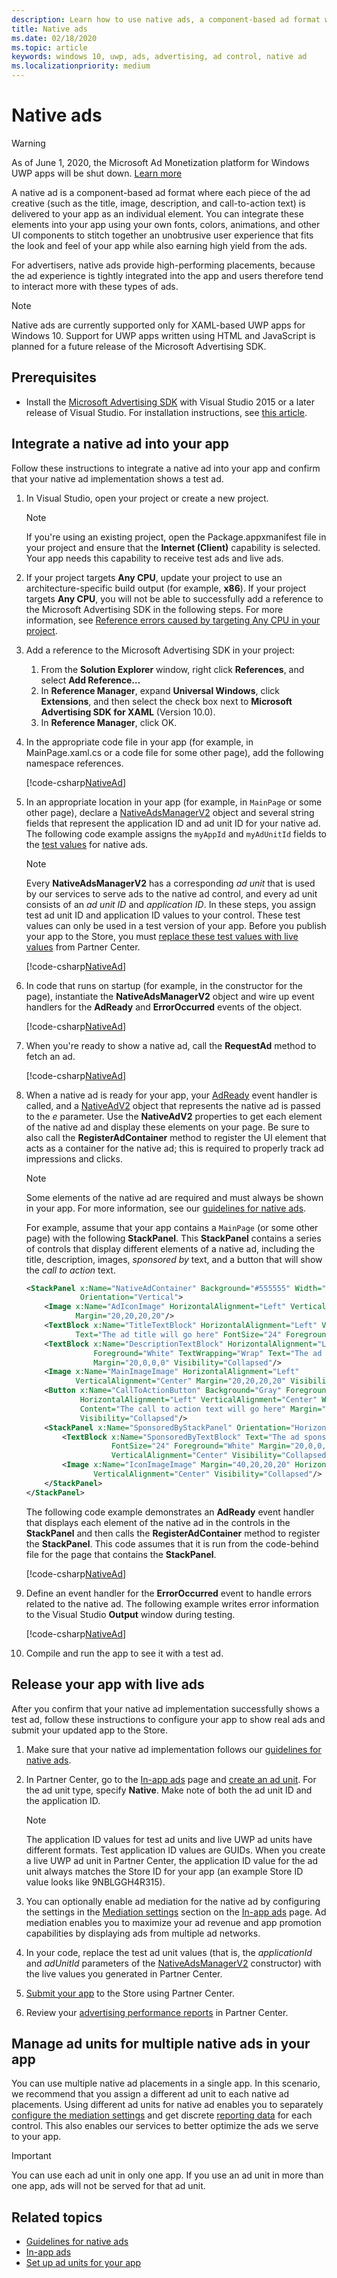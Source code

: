 ```yaml
---
description: Learn how to use native ads, a component-based ad format where each piece of the ad is delivered to your app as an individual element.
title: Native ads
ms.date: 02/18/2020
ms.topic: article
keywords: windows 10, uwp, ads, advertising, ad control, native ad
ms.localizationpriority: medium
---
```

# Native ads

>[!WARNING]
> As of June 1, 2020, the Microsoft Ad Monetization platform for Windows UWP apps will be shut down. [Learn more](https://social.msdn.microsoft.com/Forums/windowsapps/en-US/db8d44cb-1381-47f7-94d3-c6ded3fea36f/microsoft-ad-monetization-platform-shutting-down-june-1st?forum=aiamgr)

A native ad is a component-based ad format where each piece of the ad creative (such as the title, image, description, and call-to-action text) is delivered to your app as an individual element. You can integrate these elements into your app using your own fonts, colors, animations, and other UI components to stitch together an unobtrusive user experience that fits the look and feel of your app while also earning high yield from the ads.

For advertisers, native ads provide high-performing placements, because the ad experience is tightly integrated into the app and users therefore tend to interact more with these types of ads.

> [!NOTE]
> Native ads are currently supported only for XAML-based UWP apps for Windows 10. Support for UWP apps written using HTML and JavaScript is planned for a future release of the Microsoft Advertising SDK.

## Prerequisites

* Install the [Microsoft Advertising SDK](https://marketplace.visualstudio.com/items?itemName=AdMediator.MicrosoftAdvertisingSDK) with Visual Studio 2015 or a later release of Visual Studio. For installation instructions, see [this article](install-the-microsoft-advertising-libraries.md).

## Integrate a native ad into your app

Follow these instructions to integrate a native ad into your app and confirm that your native ad implementation shows a test ad.

1. In Visual Studio, open your project or create a new project.
    > [!NOTE]
    > If you're using an existing project, open the Package.appxmanifest file in your project and ensure that the **Internet (Client)** capability is selected. Your app needs this capability to receive test ads and live ads.

2. If your project targets **Any CPU**, update your project to use an architecture-specific build output (for example, **x86**). If your project targets **Any CPU**, you will not be able to successfully add a reference to the Microsoft Advertising SDK in the following steps. For more information, see [Reference errors caused by targeting Any CPU in your project](known-issues-for-the-advertising-libraries.md#reference_errors).

3. Add a reference to the Microsoft Advertising SDK in your project:

    1. From the **Solution Explorer** window, right click **References**, and select **Add Reference…**
    2.  In **Reference Manager**, expand **Universal Windows**, click **Extensions**, and then select the check box next to **Microsoft Advertising SDK for XAML** (Version 10.0).
    3.  In **Reference Manager**, click OK.

4. In the appropriate code file in your app (for example, in MainPage.xaml.cs or a code file for some other page), add the following namespace references.

    [!code-csharp[NativeAd](./code/AdvertisingSamples/NativeAdSamples/cs/MainPage.xaml.cs#Namespaces)]

5.  In an appropriate location in your app (for example, in ```MainPage``` or some other page), declare a [NativeAdsManagerV2](https://docs.microsoft.com/uwp/api/microsoft.advertising.winrt.ui.nativeadsmanagerv2) object and several string fields that represent the application ID and ad unit ID for your native ad. The following code example assigns the `myAppId` and `myAdUnitId` fields to the [test values](set-up-ad-units-in-your-app.md#test-ad-units) for native ads.
    > [!NOTE]
    > Every **NativeAdsManagerV2** has a corresponding *ad unit* that is used by our services to serve ads to the native ad control, and every ad unit consists of an *ad unit ID* and *application ID*. In these steps, you assign test ad unit ID and application ID values to your control. These test values can only be used in a test version of your app. Before you publish your app to the Store, you must [replace these test values with live values](#release) from Partner Center.

    [!code-csharp[NativeAd](./code/AdvertisingSamples/NativeAdSamples/cs/MainPage.xaml.cs#Variables)]

6.  In code that runs on startup (for example, in the constructor for the page), instantiate the **NativeAdsManagerV2** object and wire up event handlers for the **AdReady** and **ErrorOccurred** events of the object.

    [!code-csharp[NativeAd](./code/AdvertisingSamples/NativeAdSamples/cs/MainPage.xaml.cs#ConfigureNativeAd)]

7.  When you're ready to show a native ad, call the **RequestAd** method to fetch an ad.

    [!code-csharp[NativeAd](./code/AdvertisingSamples/NativeAdSamples/cs/MainPage.xaml.cs#RequestAd)]

8.  When a native ad is ready for your app, your [AdReady](https://docs.microsoft.com/uwp/api/microsoft.advertising.winrt.ui.nativeadsmanagerv2.adready) event handler is called, and a [NativeAdV2](https://docs.microsoft.com/uwp/api/microsoft.advertising.winrt.ui.nativeadv2) object that represents the native ad is passed to the *e* parameter. Use the **NativeAdV2** properties to get each element of the native ad and display these elements on your page. Be sure to also call the **RegisterAdContainer** method to register the UI element that acts as a container for the native ad; this is required to properly track ad impressions and clicks.
    > [!NOTE]
    > Some elements of the native ad are required and must always be shown in your app. For more information, see our [guidelines for native ads](ui-and-user-experience-guidelines.md#guidelines-for-native-ads).

    For example, assume that your app contains a ```MainPage``` (or some other page) with the following **StackPanel**. This **StackPanel** contains a series of controls that display different elements of a native ad, including the title, description, images, *sponsored by* text, and a button that will show the *call to action* text.

    ``` xml
    <StackPanel x:Name="NativeAdContainer" Background="#555555" Width="Auto" Height="Auto"
                Orientation="Vertical">
        <Image x:Name="AdIconImage" HorizontalAlignment="Left" VerticalAlignment="Center"
               Margin="20,20,20,20"/>
        <TextBlock x:Name="TitleTextBlock" HorizontalAlignment="Left" VerticalAlignment="Center"
               Text="The ad title will go here" FontSize="24" Foreground="White" Margin="20,0,0,10"/>
        <TextBlock x:Name="DescriptionTextBlock" HorizontalAlignment="Left" VerticalAlignment="Center"
                   Foreground="White" TextWrapping="Wrap" Text="The ad description will go here"
                   Margin="20,0,0,0" Visibility="Collapsed"/>
        <Image x:Name="MainImageImage" HorizontalAlignment="Left"
               VerticalAlignment="Center" Margin="20,20,20,20" Visibility="Collapsed"/>
        <Button x:Name="CallToActionButton" Background="Gray" Foreground="White"
                HorizontalAlignment="Left" VerticalAlignment="Center" Width="Auto" Height="Auto"
                Content="The call to action text will go here" Margin="20,20,20,20"
                Visibility="Collapsed"/>
        <StackPanel x:Name="SponsoredByStackPanel" Orientation="Horizontal" Margin="20,20,20,20">
            <TextBlock x:Name="SponsoredByTextBlock" Text="The ad sponsored by text will go here"
                       FontSize="24" Foreground="White" Margin="20,0,0,0" HorizontalAlignment="Left"
                       VerticalAlignment="Center" Visibility="Collapsed"/>
            <Image x:Name="IconImageImage" Margin="40,20,20,20" HorizontalAlignment="Left"
                   VerticalAlignment="Center" Visibility="Collapsed"/>
        </StackPanel>
    </StackPanel>
    ```

    The following code example demonstrates an **AdReady** event handler that displays each element of the native ad in the controls in the **StackPanel** and then calls the **RegisterAdContainer** method to register the **StackPanel**. This code assumes that it is run from the code-behind file for the page that contains the **StackPanel**.

    [!code-csharp[NativeAd](./code/AdvertisingSamples/NativeAdSamples/cs/MainPage.xaml.cs#AdReady)]

9.  Define an event handler for the **ErrorOccurred** event to handle errors related to the native ad. The following example writes error information to the Visual Studio **Output** window during testing.

    [!code-csharp[NativeAd](./code/AdvertisingSamples/NativeAdSamples/cs/MainPage.xaml.cs#ErrorOccurred)]

10.  Compile and run the app to see it with a test ad.

<span id="release" />

## Release your app with live ads

After you confirm that your native ad implementation successfully shows a test ad, follow these instructions to configure your app to show real ads and submit your updated app to the Store.

1.  Make sure that your native ad implementation follows our [guidelines for native ads](ui-and-user-experience-guidelines.md#guidelines-for-native-ads).

2.  In Partner Center, go to the [In-app ads](../publish/in-app-ads.md) page and [create an ad unit](set-up-ad-units-in-your-app.md#live-ad-units). For the ad unit type, specify **Native**. Make note of both the ad unit ID and the application ID.
    > [!NOTE]
    > The application ID values for test ad units and live UWP ad units have different formats. Test application ID values are GUIDs. When you create a live UWP ad unit in Partner Center, the application ID value for the ad unit always matches the Store ID for your app (an example Store ID value looks like 9NBLGGH4R315).

3. You can optionally enable ad mediation for the native ad by configuring the settings in the [Mediation settings](../publish/in-app-ads.md#mediation) section on the [In-app ads](../publish/in-app-ads.md) page. Ad mediation enables you to maximize your ad revenue and app promotion capabilities by displaying ads from multiple ad networks.

4.  In your code, replace the test ad unit values (that is, the *applicationId* and *adUnitId* parameters of the [NativeAdsManagerV2](https://docs.microsoft.com/uwp/api/microsoft.advertising.winrt.ui.nativeadsmanagerv2.-ctor) constructor) with the live values you generated in Partner Center.

5.  [Submit your app](../publish/app-submissions.md) to the Store using Partner Center.

6.  Review your [advertising performance reports](../publish/advertising-performance-report.md) in Partner Center.

## Manage ad units for multiple native ads in your app

You can use multiple native ad placements in a single app. In this scenario, we recommend that you assign a different ad unit to each native ad placements. Using different ad units for native ad enables you to separately [configure the mediation settings](../publish/in-app-ads.md#mediation) and get discrete [reporting data](../publish/advertising-performance-report.md) for each control. This also enables our services to better optimize the ads we serve to your app.

> [!IMPORTANT]
> You can use each ad unit in only one app. If you use an ad unit in more than one app, ads will not be served for that ad unit.

## Related topics

* [Guidelines for native ads](ui-and-user-experience-guidelines.md#guidelines-for-native-ads)
* [In-app ads](../publish/in-app-ads.md)
* [Set up ad units for your app](set-up-ad-units-in-your-app.md)
